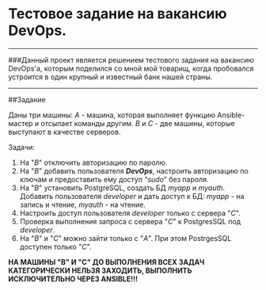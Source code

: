 # Тестовое задание на вакансию DevOps.
----

###Данный проект является решением тестового задания на вакансию DevOps'а, которым поделился со мной мой товарищ, когда пробовался устроится в один крупный и известный банк нашей страны.

----

##Задание 

Даны три машины: 
  *А* - машина, которая выполняет функцию Ansible-мастер и отсылает команды другим.
  *В* и *С* - две машины, которые выступают в качестве серверов.

Задачи:
1. На "*В*" отключить авторизацию по паролю.
2. На "*В*" добавить пользователя <b>*DevOps*</b>, настроить авторизацию по ключам и предоставить ему доступ "*sudo*" без пароля.
3. На "*В*" установить PostgreSQL, создать БД *myapp* и *myauth*. Добавить пользователя *developer* и дать доступ к БД: *myapp* - на запись и чтение, *myauth* - на чтение.
4. Настроить доступ пользователя *developer* только с сервера "*С*".
5. Проверка выполнения запроса с сервера "*С*" к PostgresSQL под *developer*.
6. На "*В*" и "*С*" можно зайти только с "*А*". При этом PostrgesSQL доступен только "*С*".

<b>НА МАШИНЫ "В" И "С" ДО ВЫПОЛНЕНИЯ ВСЕХ ЗАДАЧ КАТЕГОРИЧЕСКИ НЕЛЬЗЯ ЗАХОДИТЬ, ВЫПОЛНИТЬ ИСКЛЮЧИТЕЛЬНО ЧЕРЕЗ ANSIBLE!!!
